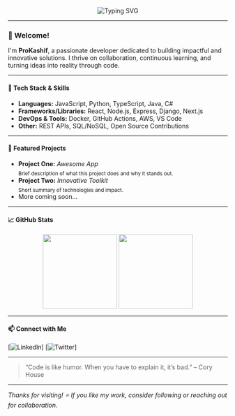 <!-- Animated Typing SVG Banner -->
<p align="center">
  <img src="https://readme-typing-svg.demolab.com?font=Fira+Code&size=32&pause=1000&color=007ACC&width=600&lines=Hi%2C+I'm+ProKashif!;Passionate+Developer+%26+Tech+Enthusiast;Building+cool+things+on+GitHub" alt="Typing SVG" />
</p>

---

### 👋 Welcome!

I'm **ProKashif**, a passionate developer dedicated to building impactful and innovative solutions. I thrive on collaboration, continuous learning, and turning ideas into reality through code.

---

#### 🚀 Tech Stack & Skills

- **Languages:** JavaScript, Python, TypeScript, Java, C#
- **Frameworks/Libraries:** React, Node.js, Express, Django, Next.js
- **DevOps & Tools:** Docker, GitHub Actions, AWS, VS Code
- **Other:** REST APIs, SQL/NoSQL, Open Source Contributions

---

#### 🌟 Featured Projects

- **Project One:** _Awesome App_  
  <sub>Brief description of what this project does and why it stands out.</sub>
- **Project Two:** _Innovative Toolkit_  
  <sub>Short summary of technologies and impact.</sub>
- More coming soon...

---

#### 📈 GitHub Stats

<p align="center">
  <img src="https://github-readme-stats.vercel.app/api?username=ProKashif&show_icons=true&theme=github_dark" height="170">
  <img src="https://github-readme-stats.vercel.app/api/top-langs/?username=ProKashif&layout=compact&theme=github_dark" height="170">
</p>

---

#### 📫 Connect with Me

[![LinkedIn](https://www.linkedin.com/in/kashif-ahmed-0a7781115/)]
[![Twitter](https://x.com/_KashifAhmed)]

---

> “Code is like humor. When you have to explain it, it’s bad.” – Cory House

---

_Thanks for visiting! ⭐️ If you like my work, consider following or reaching out for collaboration._
